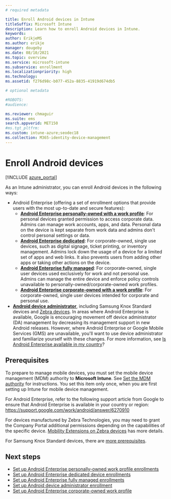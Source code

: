 ```yaml
---
# required metadata

title: Enroll Android devices in Intune
titleSuffix: Microsoft Intune
description: Learn how to enroll Android devices in Intune.
keywords:
author: ErikjeMS 
ms.author: erikje
manager: dougeby
ms.date: 08/10/2021
ms.topic: overview
ms.service: microsoft-intune
ms.subservice: enrollment
ms.localizationpriority: high
ms.technology:
ms.assetid: f276d98c-b077-452a-8835-41919d674db5

# optional metadata

#ROBOTS:
#audience:

ms.reviewer: chmaguir
ms.suite: ems
search.appverid: MET150
#ms.tgt_pltfrm:
ms.custom: intune-azure;seodec18 
ms.collection: M365-identity-device-management
---
```


# Enroll Android devices

[!INCLUDE [azure_portal](../includes/azure_portal.md)]

As an Intune administrator, you can enroll Android devices in the following ways:
- Android Enterprise (offering a set of enrollment options that provide users with the most up-to-date and secure features):
    - [**Android Enterprise personally-owned with a work profile**](android-work-profile-enroll.md): For personal devices granted permission to access corporate data. Admins can manage work accounts, apps, and data. Personal data on the device is kept separate from work data and admins don't control personal settings or data. 
    - [**Android Enterprise dedicated**](android-kiosk-enroll.md): For corporate-owned, single use devices, such as digital signage, ticket printing, or inventory management. Admins lock down the usage of a device for a limited set of apps and web links. It also prevents users from adding other apps or taking other actions on the device.
    - [**Android Enterprise fully managed**](android-fully-managed-enroll.md): For corporate-owned, single user devices used exclusively for work and not personal use. Admins can manage the entire device and enforce policy controls unavailable to personally-owned/corporate-owned work profiles.
    - [**Android Enterprise corporate-owned with a work profile**](android-corporate-owned-work-profile-enroll.md): For corporate-owned, single user devices intended for corporate and personal use.
- [**Android device administrator**](android-enroll-device-administrator.md), including Samsung Knox Standard devices and [Zebra devices](../configuration/android-zebra-mx-overview.md). In areas where Android Enterprise is available, Google is encouraging movement off device administrator (DA) management by decreasing its management support in new Android releases. However, where Android Enterprise or Google Mobile Services (GMS) are unavailable, you'll want to use device administrator and familiarize yourself with these changes. For more information, see [Is Android Enterprise available in my country](https://support.google.com/work/android/answer/6270910)?

## Prerequisites

To prepare to manage mobile devices, you must set the mobile device management (MDM) authority to **Microsoft Intune**. See [Set the MDM authority](../fundamentals/mdm-authority-set.md) for instructions. You set this item only once, when you are first setting up Intune for mobile device management.

For Android Enterprise, refer to the following support article from Google to ensure that Android Enterprise is available in your country or region: https://support.google.com/work/android/answer/6270910

For devices manufactured by Zebra Technologies, you may need to grant the Company Portal additional permissions depending on the capabilities of the specific device. [Mobility Extensions on Zebra devices](../configuration/android-zebra-mx-overview.md) has more details.

For Samsung Knox Standard devices, there are [more prerequisites](android-samsung-knox-mobile-enroll.md).

## Next steps

- [Set up Android Enterprise personally-owned work profile enrollments](android-work-profile-enroll.md)
- [Set up Android Enterprise dedicated device enrollments](android-kiosk-enroll.md)
- [Set up Android Enterprise fully managed enrollments](android-fully-managed-enroll.md)
- [Set up Android device administrator enrollment](android-enroll-device-administrator.md)
- [Set up Android Enterprise corporate-owned work profile](android-corporate-owned-work-profile-enroll.md)
